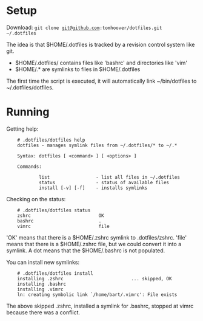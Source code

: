 Setup
=====

Download: <code>git clone git@github.com:tomhoover/dotfiles.git ~/.dotfiles</code>

The idea is that $HOME/.dotfiles is tracked by a revision control system like
git.

* $HOME/.dotfiles/ contains files like 'bashrc' and directories like 'vim'
* $HOME/.* are symlinks to files in $HOME/.dotfiles

The first time the script is executed, it will automatically link ~/bin/dotfiles
to ~/.dotfiles/dotfiles.

Running
=======

Getting help:

        # .dotfiles/dotfiles help
        dotfiles - manages symlink files from ~/.dotfiles/* to ~/.*

        Syntax: dotfiles [ <command> ] [ <options> ]

        Commands:

                list                 - list all files in ~/.dotfiles
                status               - status of available files
                install [-v] [-f]    - installs symlinks

Checking on the status:

        # .dotfiles/dotfiles status
        zshrc                         OK
        bashrc                        .
        vimrc                         file

'OK' means that there is a $HOME/.zshrc symlink to .dotfiles/zshrc.  'file'
means that there is a $HOME/.zshrc file, but we could convert it into a
symlink.  A dot means that the $HOME/.bashrc is not populated.

You can install new symlinks:

        # .dotfiles/dotfiles install
        installing .zshrc                         ... skipped, OK
        installing .bashrc
        installing .vimrc
        ln: creating symbolic link `/home/bart/.vimrc': File exists

The above skipped .zshrc, installed a symlink for .bashrc, stopped at
vimrc because there was a conflict.

